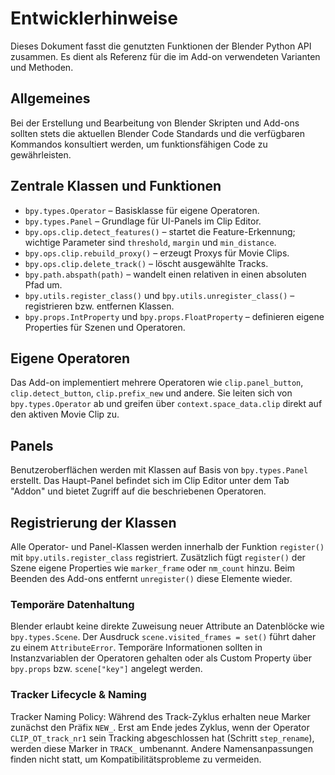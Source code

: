 # Entwicklerhinweise

Dieses Dokument fasst die genutzten Funktionen der Blender Python API zusammen. Es dient als Referenz für die im Add-on verwendeten Varianten und Methoden.

## Allgemeines

Bei der Erstellung und Bearbeitung von Blender Skripten und Add-ons sollten stets die aktuellen Blender Code Standards und die verfügbaren Kommandos konsultiert werden, um funktionsfähigen Code zu gewährleisten.

## Zentrale Klassen und Funktionen

- `bpy.types.Operator` – Basisklasse für eigene Operatoren.
- `bpy.types.Panel` – Grundlage für UI-Panels im Clip Editor.
- `bpy.ops.clip.detect_features()` – startet die Feature-Erkennung; wichtige Parameter sind `threshold`, `margin` und `min_distance`.
- `bpy.ops.clip.rebuild_proxy()` – erzeugt Proxys für Movie Clips.
- `bpy.ops.clip.delete_track()` – löscht ausgewählte Tracks.
- `bpy.path.abspath(path)` – wandelt einen relativen in einen absoluten Pfad um.
- `bpy.utils.register_class()` und `bpy.utils.unregister_class()` – registrieren bzw. entfernen Klassen.
- `bpy.props.IntProperty` und `bpy.props.FloatProperty` – definieren eigene Properties für Szenen und Operatoren.

## Eigene Operatoren

Das Add-on implementiert mehrere Operatoren wie `clip.panel_button`, `clip.detect_button`, `clip.prefix_new` und andere. Sie leiten sich von `bpy.types.Operator` ab und greifen über `context.space_data.clip` direkt auf den aktiven Movie Clip zu.

## Panels

Benutzeroberflächen werden mit Klassen auf Basis von `bpy.types.Panel` erstellt. Das Haupt-Panel befindet sich im Clip Editor unter dem Tab "Addon" und bietet Zugriff auf die beschriebenen Operatoren.

## Registrierung der Klassen

Alle Operator- und Panel-Klassen werden innerhalb der Funktion `register()` mit `bpy.utils.register_class` registriert. Zusätzlich fügt `register()` der Szene eigene Properties wie `marker_frame` oder `nm_count` hinzu. Beim Beenden des Add-ons entfernt `unregister()` diese Elemente wieder.


### Temporäre Datenhaltung

Blender erlaubt keine direkte Zuweisung neuer Attribute an Datenblöcke wie
`bpy.types.Scene`. Der Ausdruck `scene.visited_frames = set()` führt daher zu
 einem `AttributeError`. Temporäre Informationen sollten in Instanzvariablen
 der Operatoren gehalten oder als Custom Property über `bpy.props` bzw.
 `scene["key"]` angelegt werden.

### Tracker Lifecycle & Naming

Tracker Naming Policy: Während des Track-Zyklus erhalten neue Marker zunächst den
Präfix `NEW_`. Erst am Ende jedes Zyklus, wenn der Operator `CLIP_OT_track_nr1`
sein Tracking abgeschlossen hat (Schritt `step_rename`), werden diese Marker in
`TRACK_` umbenannt. Andere Namensanpassungen finden nicht statt, um
Kompatibilitätsprobleme zu vermeiden.
